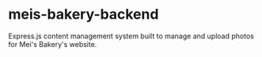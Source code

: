 # meis-bakery-backend

Express.js content management system built to manage and upload photos for Mei's Bakery's website.
